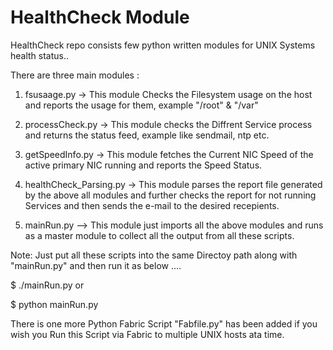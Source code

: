 # HealthCheck Module
HealthCheck repo consists few python written modules for UNIX Systems health status..

There are three main modules :

1) fsusaage.py  -> This module Checks the Filesystem usage on the host and reports the usage for them, example "/root" & "/var"
2) processCheck.py -> This module checks the Diffrent Service process and returns the status feed, example like sendmail, ntp etc.
3) getSpeedInfo.py -> This module fetches the Current NIC Speed of the active primary NIC running and reports the Speed Status.
4) healthCheck_Parsing.py -> This module parses the report file generated by the above all modules and further checks the report for
   not running Services and then sends the e-mail to the desired recepients.
   
5) mainRun.py  --> This module just imports all the above modules and runs as a master module to collect all the output from all these scripts.


Note: Just put all these scripts into the same Directoy path along with "mainRun.py" and then run it as below ....


$ ./mainRun.py or

$ python mainRun.py

There is one more Python Fabric Script "Fabfile.py" has been added if you wish you Run this Script via Fabric to multiple UNIX hosts ata time.

